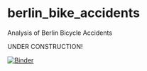 # berlin_bike_accidents
Analysis of Berlin Bicycle Accidents

UNDER CONSTRUCTION!

[![Binder](https://mybinder.org/badge_logo.svg)](https://mybinder.org/v2/gh/geoalxx/berlin_bike_accidents/main?labpath=notebooks/bba_analysis.ipynb)
